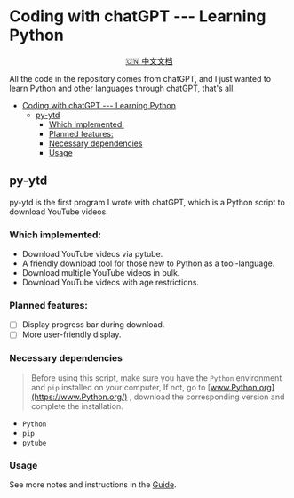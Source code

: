 # Coding with chatGPT --- Learning Python

<p align="center">
    <a href="README_CN.md">🇨🇳 中文文档</a>
</p>

All the code in the repository comes from chatGPT, and I just wanted to learn Python and other languages through chatGPT, that's all.

- [Coding with chatGPT --- Learning Python](#coding-with-chatgpt-----learning-python)
  - [py-ytd](#py-ytd)
    - [Which implemented:](#which-implemented)
    - [Planned features:](#planned-features)
    - [Necessary dependencies](#necessary-dependencies)
    - [Usage](#usage)

## py-ytd

py-ytd is the first program I wrote with chatGPT, which is a Python script to download YouTube videos.

### Which implemented:

- Download YouTube videos via pytube. 
- A friendly download tool for those new to Python as a tool-language. 
- Download multiple YouTube videos in bulk. 
- Download YouTube videos with age restrictions. 

### Planned features:

- [ ] Display progress bar during download.
- [ ] More user-friendly display.

### Necessary dependencies

> Before using this script, make sure you have the `Python` environment and `pip` installed on your computer, If not, go to [www.Python.org](https://www.Python.org/) , download the corresponding version and complete the installation.

- `Python`
- `pip`
- `pytube`

### Usage

See more notes and instructions in the [Guide](Guide.md).


